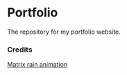 # Portfolio

The repository for my portfolio website.

### Credits
[Matrix rain animation](https://codepen.io/yaclive/pen/EayLYO)